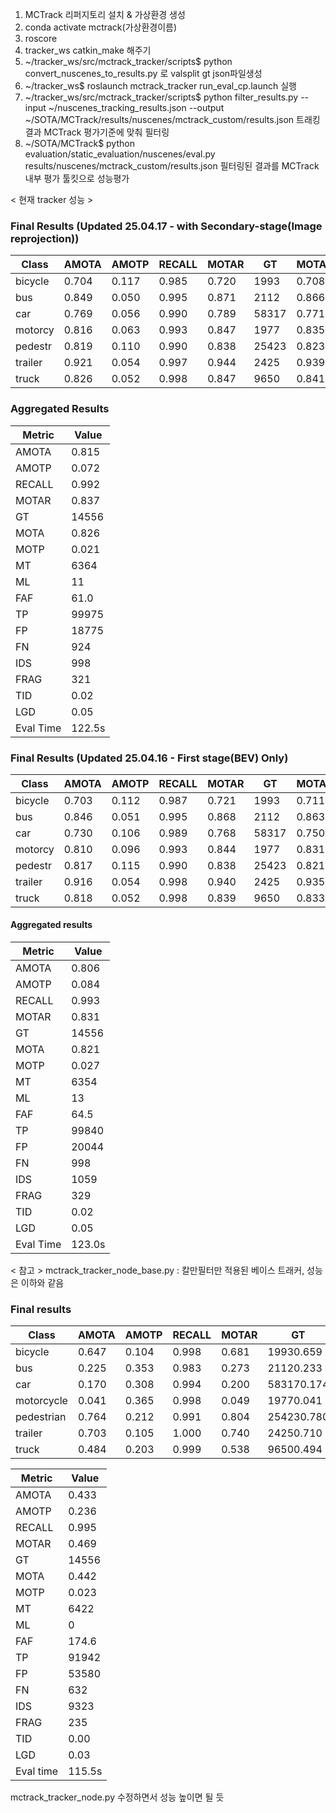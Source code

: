 1. MCTrack 리퍼지토리 설치 & 가상환경 생성
2. conda activate mctrack(가상환경이름)
3. roscore
4. tracker_ws catkin_make 해주기
5. ~/tracker_ws/src/mctrack_tracker/scripts$ python convert_nuscenes_to_results.py 로 valsplit gt json파일생성 
6. ~/tracker_ws$ roslaunch mctrack_tracker run_eval_cp.launch 실행
7. ~/tracker_ws/src/mctrack_tracker/scripts$ python filter_results.py   --input ~/nuscenes_tracking_results.json   --output ~/SOTA/MCTrack/results/nuscenes/mctrack_custom/results.json 트래킹 결과 MCTrack 평가기준에 맞춰 필터링
8. ~/SOTA/MCTrack$ python evaluation/static_evaluation/nuscenes/eval.py results/nuscenes/mctrack_custom/results.json 필터링된 결과를 MCTrack 내부 평가 툴킷으로 성능평가


   
< 현재 tracker 성능 >
### Final Results (Updated 25.04.17 - with Secondary-stage(Image reprojection))

| Class     | AMOTA | AMOTP | RECALL | MOTAR | GT    | MOTA  | MOTP  | MT   | ML | FAF  | TP    | FP    | FN  | IDS | FRAG | TID  | LGD  |
|-----------|-------|-------|--------|-------|-------|-------|-------|------|----|------|--------|--------|-----|------|------|------|------|
| bicycle   | 0.704 | 0.117 | 0.985  | 0.720 | 1993  | 0.708 | 0.060 | 153  | 1  | 35.6 | 1961   | 549    | 30  | 2    | 3    | 0.08 | 0.09 |
| bus       | 0.849 | 0.050 | 0.995  | 0.871 | 2112  | 0.866 | 0.000 | 107  | 0  | 17.2 | 2101   | 271    | 11  | 0    | 3    | 0.00 | 0.05 |
| car       | 0.769 | 0.056 | 0.990  | 0.789 | 58317 | 0.771 | 0.006 | 3621 | 9  | 208.4| 57013  | 12025  | 577 | 727  | 201  | 0.02 | 0.06 |
| motorcy   | 0.816 | 0.063 | 0.993  | 0.847 | 1977  | 0.835 | 0.014 | 132  | 0  | 21.2 | 1949   | 298    | 14  | 14   | 2    | 0.03 | 0.04 |
| pedestr   | 0.819 | 0.110 | 0.990  | 0.838 | 25423 | 0.823 | 0.059 | 1678 | 1  | 91.7 | 24957  | 4034   | 263 | 203  | 102  | 0.02 | 0.05 |
| trailer   | 0.921 | 0.054 | 0.997  | 0.944 | 2425  | 0.939 | 0.004 | 133  | 0  | 13.7 | 2412   | 134    | 7   | 6    | 1    | 0.02 | 0.03 |
| truck     | 0.826 | 0.052 | 0.998  | 0.847 | 9650  | 0.841 | 0.002 | 540  | 0  | 39.4 | 9582   | 1464   | 22  | 46   | 9    | 0.00 | 0.02 |


### Aggregated Results

| Metric    | Value  |
|-----------|--------|
| AMOTA     | 0.815  |
| AMOTP     | 0.072  |
| RECALL    | 0.992  |
| MOTAR     | 0.837  |
| GT        | 14556  |
| MOTA      | 0.826  |
| MOTP      | 0.021  |
| MT        | 6364   |
| ML        | 11     |
| FAF       | 61.0   |
| TP        | 99975  |
| FP        | 18775  |
| FN        | 924    |
| IDS       | 998    |
| FRAG      | 321    |
| TID       | 0.02   |
| LGD       | 0.05   |
| Eval Time | 122.5s |

### Final Results (Updated 25.04.16 - First stage(BEV) Only)
| Class    | AMOTA | AMOTP | RECALL | MOTAR | GT     | MOTA  | MOTP  | MT   | ML | FAF  | TP    | FP    | FN   | IDS | FRAG | TID  | LGD  |
|----------|-------|-------|--------|-------|--------|-------|-------|------|----|------|--------|--------|------|------|------|------|------|
| bicycle  | 0.703 | 0.112 | 0.987  | 0.721 | 1993   | 0.711 | 0.064 | 153  | 0  | 35.3 | 1965   | 548    | 25   | 3    | 5    | 0.04 | 0.07 |
| bus      | 0.846 | 0.051 | 0.995  | 0.868 | 2112   | 0.863 | 0.001 | 107  | 0  | 17.5 | 2101   | 278    | 11   | 0    | 3    | 0.00 | 0.05 |
| car      | 0.730 | 0.106 | 0.989  | 0.768 | 58317  | 0.750 | 0.006 | 3614 | 10 | 228.5| 56933  | 13189  | 654  | 730  | 206  | 0.03 | 0.07 |
| motorcy  | 0.810 | 0.096 | 0.993  | 0.844 | 1977   | 0.831 | 0.048 | 132  | 0  | 21.7 | 1945   | 303    | 14   | 18   | 3    | 0.03 | 0.04 |
| pedestr  | 0.817 | 0.115 | 0.990  | 0.838 | 25423  | 0.821 | 0.063 | 1676 | 3  | 92.1 | 24901  | 4040   | 266  | 256  | 103  | 0.02 | 0.05 |
| trailer  | 0.916 | 0.054 | 0.998  | 0.940 | 2425   | 0.935 | 0.004 | 133  | 0  | 14.9 | 2414   | 146    | 6    | 5    | 1    | 0.01 | 0.02 |
| truck    | 0.818 | 0.052 | 0.998  | 0.839 | 9650   | 0.833 | 0.002 | 539  | 0  | 41.7 | 9581   | 1540   | 22   | 47   | 8    | 0.00 | 0.02 |


#### Aggregated results

| Metric     | Value  |
|------------|--------|
| AMOTA      | 0.806  |
| AMOTP      | 0.084  |
| RECALL     | 0.993  |
| MOTAR      | 0.831  |
| GT         | 14556  |
| MOTA       | 0.821  |
| MOTP       | 0.027  |
| MT         | 6354   |
| ML         | 13     |
| FAF        | 64.5   |
| TP         | 99840  |
| FP         | 20044  |
| FN         | 998   |
| IDS        | 1059   |
| FRAG       | 329    |
| TID        | 0.02   |
| LGD        | 0.05   |
| Eval Time  | 123.0s   |



< 참고 >
mctrack_tracker_node_base.py : 칼만필터만 적용된 베이스 트래커, 성능은 이하와 같음
### Final results

| Class     | AMOTA | AMOTP | RECALL | MOTAR |   GT     | MOTA | MOTP | MT   | ML |  FAF  |   TP   |    FP     |  FN  | IDS | FRAG |  TID |  LGD |
|-----------|-------|-------|--------|-------|----------|------|------|------|----|-------|--------|-----------|------|-----|------|------|------|
| bicycle   | 0.647 | 0.104 | 0.998  | 0.681 | 19930.659| 0.004|      | 156  | 0  |  41.3 |  1927  |   614     | 462  |  3  |      | 0.00 | 0.01 |
| bus       | 0.225 | 0.353 | 0.983  | 0.273 | 21120.233| 0.004|      | 106  | 0  |  84.4 |  1803  | 131135    |      |274  |  4   | 0.00 | 0.11 |
| car       | 0.170 | 0.308 | 0.994  | 0.200 |583170.174| 0.009|      | 3670 | 0  | 702.8 | 50712  |40554338   |      |7267 | 123  | 0.00 | 0.04 |
| motorcycle| 0.041 | 0.365 | 0.998  | 0.049 | 19770.041| 0.019|      | 132  | 0  | 111.4 |  1659  |15774314   |      | 2   |      | 0.00 | 0.01 |
| pedestrian| 0.764 | 0.212 | 0.991  | 0.804 |254230.780| 0.118|      | 1684 | 0  | 110.8 | 24662  | 4830240   |      |521  |  98  | 0.00 | 0.05 |
| trailer   | 0.703 | 0.105 | 1.000  | 0.740 | 24250.710| 0.006|      | 133  | 0  |  60.6 |  2327  |   606     |  98  | 0   |      | 0.00 | 0.00 |
| truck     | 0.484 | 0.203 | 0.999  | 0.538 | 96500.494| 0.003|      | 541  | 0  | 110.8 |  8852  |  408811   |      | 787 |  5   | 0.00 | 0.01 |


| Metric | Value  |
|--------|--------|
| AMOTA  | 0.433  |
| AMOTP  | 0.236  |
| RECALL | 0.995  |
| MOTAR  | 0.469  |
| GT     | 14556  |
| MOTA   | 0.442  |
| MOTP   | 0.023  |
| MT     | 6422   |
| ML     | 0      |
| FAF    | 174.6  |
| TP     | 91942  |
| FP     | 53580  |
| FN     | 632    |
| IDS    | 9323   |
| FRAG   | 235    |
| TID    | 0.00   |
| LGD    | 0.03   |
| Eval time | 115.5s |
 



mctrack_tracker_node.py 수정하면서 성능 높이면 될 듯

